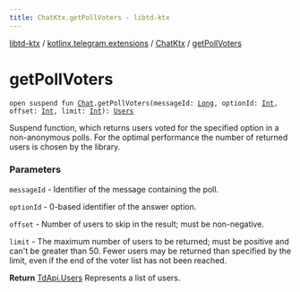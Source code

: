 ```yaml
---
title: ChatKtx.getPollVoters - libtd-ktx
---
```


[libtd-ktx](../../index.html) / [kotlinx.telegram.extensions](../index.html) / [ChatKtx](index.html) / [getPollVoters](./get-poll-voters.html)

# getPollVoters

`open suspend fun `[`Chat`](https://tdlibx.github.io/td/docs/org/drinkless/td/libcore/telegram/TdApi/Chat.html)`.getPollVoters(messageId: `[`Long`](https://kotlinlang.org/api/latest/jvm/stdlib/kotlin/-long/index.html)`, optionId: `[`Int`](https://kotlinlang.org/api/latest/jvm/stdlib/kotlin/-int/index.html)`, offset: `[`Int`](https://kotlinlang.org/api/latest/jvm/stdlib/kotlin/-int/index.html)`, limit: `[`Int`](https://kotlinlang.org/api/latest/jvm/stdlib/kotlin/-int/index.html)`): `[`Users`](https://tdlibx.github.io/td/docs/org/drinkless/td/libcore/telegram/TdApi/Users.html)

Suspend function, which returns users voted for the specified option in a non-anonymous polls.
For the optimal performance the number of returned users is chosen by the library.

### Parameters

`messageId` - Identifier of the message containing the poll.

`optionId` - 0-based identifier of the answer option.

`offset` - Number of users to skip in the result; must be non-negative.

`limit` - The maximum number of users to be returned; must be positive and can't be greater
than 50. Fewer users may be returned than specified by the limit, even if the end of the voter
list has not been reached.

**Return**
[TdApi.Users](https://tdlibx.github.io/td/docs/org/drinkless/td/libcore/telegram/TdApi/Users.html) Represents a list of users.

